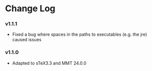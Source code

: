 # Change Log

### v1.1.1
- Fixed a bug where spaces in the paths to executables (e.g. the jre) caused issues

### v1.1.0
- Adapted to sTeX3.3 and MMT 24.0.0
